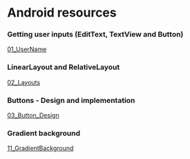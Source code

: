 # Android resources

### Getting user inputs (EditText, TextView and Button)
[01_UserName](01_UserName/readme.md)

### LinearLayout and RelativeLayout
[02_Layouts](02_layouts/readme.md)

### Buttons - Design and implementation
[03_Button_Design](03_Button_Design/readme.md)

### Gradient background
[11_GradientBackground](11_GradientBackground/readme.md)

